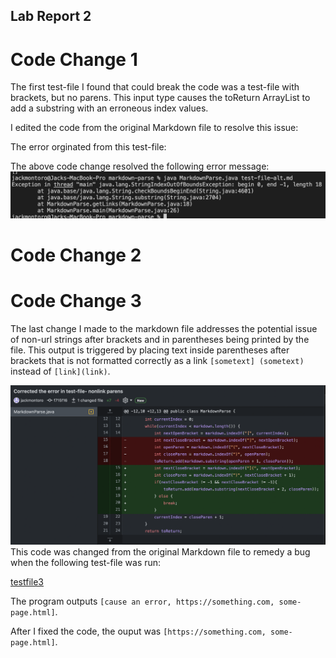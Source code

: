## Lab Report 2
# Code Change 1
The first test-file I found that could break the code was a test-file with brackets, but no parens. This input type causes the toReturn ArrayList to add a substring with an erroneous index values.

I edited the code from the original Markdown file to resolve this issue:

The error orginated from this test-file:


The above code change resolved the following error message:
![ErrorMessage1](MarkdownError1.png)
# Code Change 2

# Code Change 3
The last change I made to the markdown file addresses the potential issue of non-url strings after brackets and in parentheses being printed by the file. This output is triggered by placing text inside parentheses after brackets that is not formatted correctly as a link `[sometext] (sometext)` instead of `[link](link)`.

![CodeChange3](CodeChange1.png)
This code was changed from the original Markdown file to remedy a bug when the following test-file was run:

[testfile3](https://github.com/jackmontoro/markdown-parse/commit/1ed204abaa4bb2bdf70c28d9edb75dfdb0023b65#diff-d902b3a6dba925548b7ea18ffb80dd0c28f1bc45f1d738a5da414273711a4409)

The program outputs `[cause an error, https://something.com, some-page.html]`.

After I fixed the code, the ouput was `[https://something.com, some-page.html]`.
